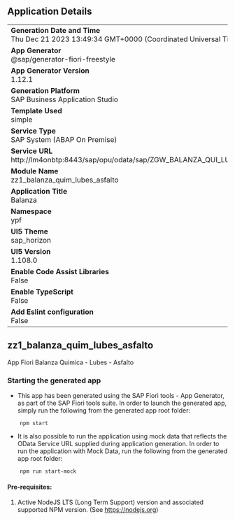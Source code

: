 ## Application Details
|               |
| ------------- |
|**Generation Date and Time**<br>Thu Dec 21 2023 13:49:34 GMT+0000 (Coordinated Universal Time)|
|**App Generator**<br>@sap/generator-fiori-freestyle|
|**App Generator Version**<br>1.12.1|
|**Generation Platform**<br>SAP Business Application Studio|
|**Template Used**<br>simple|
|**Service Type**<br>SAP System (ABAP On Premise)|
|**Service URL**<br>http://lm4onbtp:8443/sap/opu/odata/sap/ZGW_BALANZA_QUI_LUBES_ASFALTO_SRV
|**Module Name**<br>zz1_balanza_quim_lubes_asfalto|
|**Application Title**<br>Balanza|
|**Namespace**<br>ypf|
|**UI5 Theme**<br>sap_horizon|
|**UI5 Version**<br>1.108.0|
|**Enable Code Assist Libraries**<br>False|
|**Enable TypeScript**<br>False|
|**Add Eslint configuration**<br>False|

## zz1_balanza_quim_lubes_asfalto

App Fiori Balanza Quimica -  Lubes - Asfalto

### Starting the generated app

-   This app has been generated using the SAP Fiori tools - App Generator, as part of the SAP Fiori tools suite.  In order to launch the generated app, simply run the following from the generated app root folder:

```
    npm start
```

- It is also possible to run the application using mock data that reflects the OData Service URL supplied during application generation.  In order to run the application with Mock Data, run the following from the generated app root folder:

```
    npm run start-mock
```

#### Pre-requisites:

1. Active NodeJS LTS (Long Term Support) version and associated supported NPM version.  (See https://nodejs.org)


